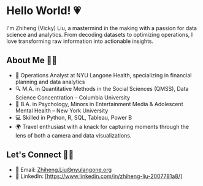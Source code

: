# Hello World! 💗

I'm Zhiheng (Vicky) Liu, a mastermind in the making with a passion for data science and analytics. From decoding datasets to optimizing operations, I love transforming raw information into actionable insights.

## About Me 💐💐

- 📂 Operations Analyst at NYU Langone Health, specializing in financial planning and data analytics
- 🔍 M.A. in Quantitative Methods in the Social Sciences (QMSS), Data Science Concentration – Columbia University
- 🧠 B.A. in Psychology, Minors in Entertainment Media & Adolescent Mental Health – New York University
- 💻 Skilled in Python, R, SQL, Tableau, Power B
- 🌍 Travel enthusiast with a knack for capturing moments through the lens of both a camera and data visualizations.

## Let's Connect 💐💐

- 📧 Email: Zhiheng.Liu@nyulangone.org
- 📱 LinkedIn: [https://www.linkedin.com/in/zhiheng-liu-2007781a8/]
